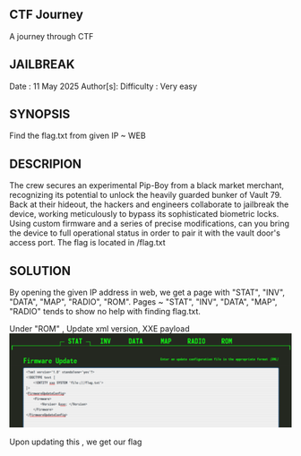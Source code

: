 ## CTF Journey ##
A journey through CTF

## JAILBREAK ##

Date : 11 May 2025 
Author[s]:
Difficulty : Very easy 

## SYNOPSIS ##
Find the flag.txt from given IP ~ WEB

## DESCRIPION ##
The crew secures an experimental Pip-Boy from a black market merchant, recognizing its potential to unlock the heavily guarded bunker of Vault 79. Back at their hideout, the hackers and engineers collaborate to jailbreak the device, working meticulously to bypass its sophisticated biometric locks. Using custom firmware and a series of precise modifications, can you bring the device to full operational status in order to pair it with the vault door's access port. The flag is located in /flag.txt

## SOLUTION ##
By opening the given IP address in web, we get a page with "STAT", "INV", "DATA", "MAP", "RADIO", "ROM". 
Pages ~ "STAT", "INV", "DATA", "MAP", "RADIO" tends to show no help with finding flag.txt. 

Under "ROM" , 
Update xml version, XXE payload 
![alt text](image.png)

Upon updating this , we get our flag 
